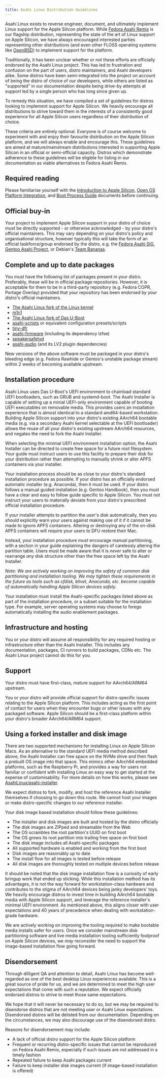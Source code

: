 ```yaml
---
title: Asahi Linux Distribution Guidelines
---
```


Asahi Linux exists to reverse engineer, document, and ultimately
implement Linux support for the Apple Silicon platform. While
[Fedora Asahi Remix](https://fedora-asahi-remix.org) is our flagship distribution, representing the
state of the art of Linux support on Apple Silicon, we have always
encouraged interested parties representing other distributions
(and even other FLOSS operating systems like [OpenBSD](https://www.openbsd.org/)) to implement
support for the platform.

Traditionally, it has been unclear whether or not these efforts
are officially endorsed by the Asahi Linux project. This has led
to frustration and confusion on the part of users, distro maintainers,
and Asahi developers alike. Some distros have been semi-integrated
into the project on account of being the distro of choice of
our developers, while others are listed as "supported" in our
documentation despite being drive-by attempts at support led
by a single person who has long since given up.

To remedy this situation, we have compiled a set of guidelines
for distros looking to implement support for Apple Silicon. We
heavily encourage all distributions to strive toward them in the
interests of a consistently good experience for all Apple Silicon
users regardless of their distribution of choice.

These criteria are entirely optional. Everyone is of course
welcome to experiment with and enjoy their favourite distribution
on the Apple Silicon platform, and we will always enable and
encourage this. These guidelines are aimed at mature/mainstream
distributions interested in supporting Apple Silicon in an
official or semi-official capacity. Distros which demonstrate
adherence to these guidelines will be eligible for listing in
our documentation as viable alternatives to Fedora Asahi Remix.

## Required reading
Please familiarise yourself with the [Introduction to Apple Silicon](../platform/introduction.md),
[Open OS Platform Integration](../platform/open-os-interop.md),
and [Boot Process Guide](boot-process-guide.md) documents before continuing.

## Official buy-in
Your project to implement Apple Silicon support in your distro of
choice must be directly supported - or otherwise acknowledged - by
your distro's official maintainers. This may vary depending on your
distro's policy and organisational structure, however typically this
will take the form of an official taskforce/group endorsed by the
distro, e.g. the [Fedora Asahi SIG](https://fedoraproject.org/wiki/SIGs/Asahi),
[Gentoo Asahi Project](https://wiki.gentoo.org/wiki/Project:Asahi), or Debian's
[Team Bananas](https://wiki.debian.org/Teams/Bananas).

## Complete and up to date packages
You must have the following list of packages present in your distro.
Preferably, these will be in official package repositories. However,
it is acceptable for them to be in a third-party repository (e.g.
Fedora COPR, Portage Overlay) provided that your repository has been
endorsed by your distro's official maintainers.

* [The Asahi Linux fork of the Linux kernel](https://github.com/AsahiLinux/linux)
* [m1n1](https://github.com/AsahiLinux/m1n1)
* [The Asahi Linux fork of Das U-Boot](https://github.com/AsahiLinux/u-boot)
* [asahi-scripts](https://github.com/AsahiLinux/asahi-scripts) or equivalent configuration presets/scripts
* [tiny-dfr](https://github.com/AsahiLinux/tiny-dfr)
* [asahi-firmware](https://github.com/AsahiLinux/asahi-installer) (including its dependency lzfse)
* [speakersafetyd](https://github.com/AsahiLinux/speakersafetyd)
* [asahi-audio](https://github.com/AsahiLinux/asahi-audio) (and its LV2 plugin dependencies)

New versions of the above software must be packaged in your
distro's bleeding edge (e.g. Fedora Rawhide or Gentoo's
unstable package stream) within 2 weeks of becoming available upstream.

## Installation procedure
Asahi Linux uses Das U-Boot's UEFI environment to chainload standard UEFI
bootloaders, such as GRUB and systemd-boot. The Asahi Installer is capable
of setting up a minial UEFI-only environment capable of booting UEFI
executables on removable media. This provides users an installation
experience that is almost identical to a standard amd64-based workstation.
Building Apple Silicon support into your distro's existing AArch64 bootable
media (e.g. via a secondary Asahi kernel selectable at the UEFI bootloader)
allows the reuse of all your distro's existing upstream AArch64 resources,
and negates the need to fork the Asahi Installer.

When selecting the minimal UEFI environment installation option, the Asahi
Installer can be directed to create free space for a future root filesystem.
Your guide must instruct users to use this facility to prepare their disk
for your distribution rather than attempting to manually shrink or alter
APFS containers via your installer.

Your installation process should be as close to your distro's standard
installation procedure as possible. If your distro has an officially endorsed
automatic installer (e.g. Anaconda), then it must be used. If your
distro follows a manual guided installation (e.g. Gentoo Handbook), then
you must have a clear and easy to follow guide specific to Apple Silicon.
You must not instruct your users to materially deviate from your distro's
prescribed official installation procedure. 

If your installer attempts to partition the user's disk automatically, then
you _should_ explicitly warn your users against making use of it if it cannot
be made to ignore APFS containers. Altering or destroying any of the
on-disk APFS containers will require your users to DFU restore their Mac.

Instead, your installation procedure _must_ encourage manual partitioning,
with a section in your guide explaining the dangers of carelessly altering
the partition table. Users must be made aware that it is _never_ safe to
alter or rearrange _any_ disk structure other than the free space left by
the Asahi Installer.

_Note: We are actively working on improving the safety of common disk partitioning
and installation tooling. We may tighten these requirements in the future as
tools such as cfdisk, blivet, Anaconda, etc. become capable of automatically
handling Apple Silicon devices safely._

Your installation must install the Asahi-specific packages listed above as
part of the installation procedure, or a subset suitable for the installation
type. For example, server operating systems may choose to forego automatically
installing the audio enablement packages.

## Infrastructure and hosting
You or your distro will assume all responsibility for any required hosting
or infrastructure other than the Asahi Installer. This includes any
documentation, packages, CI runners to build packages, CDNs etc. The Asahi
Linux project cannot do this for you.

## Support
Your distro must have first-class, mature support for AArch64/ARM64 upstream.

You or your distro will provide official support for distro-specific issues
relating to the Apple Silicon platform. This includes acting as the first
point of contact for users when they encounter bugs or other issues with any
packaged software. Apple Silicon should be a first-class platform within your
distro's broader AArch64/ARM64 support.

## Using a forked installer and disk image
There are two supported mechanisms for installing Linux on Apple Silicon Macs.
As an alternative to the standard UEFI media method described above, the Asahi
Installer can free space on the NVMe drive and then flash a prebuilt OS image
into that space. This mimics other AArch64 embedded platforms, such as the
Raspberry Pi, and provides a way for users not familiar or confident with
installing Linux an easy way to get started at the expense of customisability.
For more details on how this works, please see [AsahiLinux/asahi-installer](https://github.com/AsahiLinux/asahi-installer).

We expect distros to fork, modify, and host the reference Asahi Installer themselves
if choosing to go down this route. We cannot host your images or make distro-specific
changes to our reference installer.

Your disk image based installation should follow these guidelines:

* The installer and disk images are built and hosted by the distro officially
* The disk images are ZIPped and streamable from the Web
* The OS scrambles the root partition's UUID on first boot
* The OS grows its root partition into trailing free space on first boot
* The disk image includes all Asahi-specific packages
* All supported hardware is enabled and working from the first boot
* Disk images are reasonably up to date
* The install flow for all images is tested before release
* All disk images are thoroughly tested on multiple devices before release

It should be noted that the disk image installation flow is a curiosity of early
bringup work that ended up sticking. While this installation method has its advantages,
it is not the way forward for workstation-class hardware and contributes to the stigma
of AArch64 devices being janky developers' toys. We heavily encourage distros
to invest time in building AArch64 bootable media with Apple Silicon support,
and leverage the reference installer's minimal UEFI environment. As mentioned above,
this aligns closer with user expectations and 40 years of precedence when dealing with
workstation-grade hardware.

We are actively working on improving the tooling required to make bootable media installs
safer for users. Once we consider mainstream disk partitioning software and live media
installation tooling sufficiently foolproof on Apple Silicon devices, we _may_ reconsider
the need to support the image-based installation flow going forward.

## Disendorsement
Through dilligent QA and attention to detail, Asahi Linux has
become well-regarded as one of the best desktop Linux experiences available.
This is a great source of pride for us, and we are determined to meet the high
user expectations that come with such a reputation. We expect officially
endorsed distros to strive to meet those same expectations.

We hope that it will never be necessary to do so, but we may be required to
disendorse distros that are not meeting user or Asahi Linux expectations.
Disendorsed distros will be delisted from our documentation. Depending on the
circumstances, we may also discourage use of the disendorsed distro.

Reasons for disendorsement may include:

* A lack of official distro support for the Apple Silicon platform
* Frequent or recurring distro-specific issues that cannot be reproduced
  on Fedora Asahi Remix, especially if such issues are not addressed in
  a timely fashion
* Repeated failure to keep Asahi packages current
* Failure to keep installer disk images current (if image-based installation is offered)

